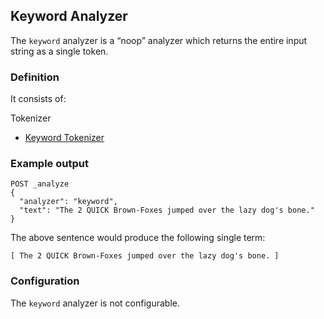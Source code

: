## Keyword Analyzer

The `keyword` analyzer is a “noop” analyzer which returns the entire input string as a single token.

### Definition

It consists of:

Tokenizer 
    

  * [Keyword Tokenizer](analysis-keyword-tokenizer.html "Keyword Tokenizer")



### Example output
    
    
    POST _analyze
    {
      "analyzer": "keyword",
      "text": "The 2 QUICK Brown-Foxes jumped over the lazy dog's bone."
    }

The above sentence would produce the following single term:
    
    
    [ The 2 QUICK Brown-Foxes jumped over the lazy dog's bone. ]

### Configuration

The `keyword` analyzer is not configurable.
